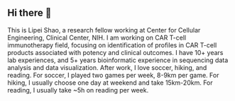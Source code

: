 ## Hi there 👋
This is Lipei Shao, a research fellow working at Center for Cellular Engineering, Clinical Center, NIH.
I am working on CAR T-cell immunotherapy field, focusing on identification of profiles in CAR T-cell products associated with potency and clinical outcomes.
I have 10+ years lab experiences, and 5+ years bioinformatic experience in sequencing data analysis and data visualization. 
After work, I love soccer, hiking, and reading.
For soccer, I played two games per week, 8-9km per game.
For hiking, I usually choose one day at weekend and take 15km-20km.
For reading, I usually take ~5h on reading per week.

